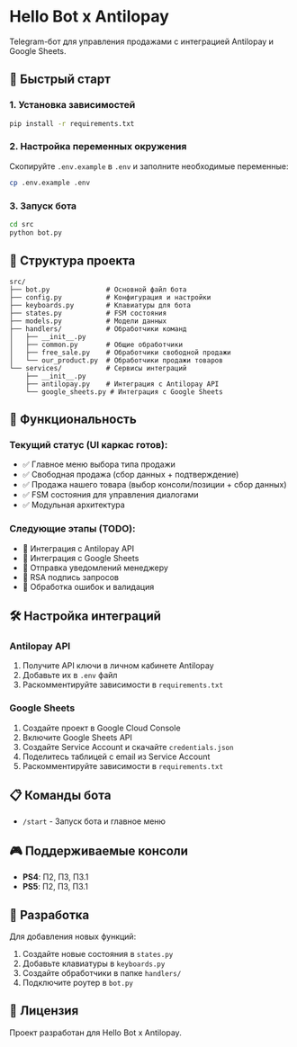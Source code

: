# Hello Bot x Antilopay

Telegram-бот для управления продажами с интеграцией Antilopay и Google Sheets.

## 🚀 Быстрый старт

### 1. Установка зависимостей

```bash
pip install -r requirements.txt
```

### 2. Настройка переменных окружения

Скопируйте `.env.example` в `.env` и заполните необходимые переменные:

```bash
cp .env.example .env
```

### 3. Запуск бота

```bash
cd src
python bot.py
```

## 📁 Структура проекта

```
src/
├── bot.py              # Основной файл бота
├── config.py           # Конфигурация и настройки
├── keyboards.py        # Клавиатуры для бота
├── states.py           # FSM состояния
├── models.py           # Модели данных
├── handlers/           # Обработчики команд
│   ├── __init__.py
│   ├── common.py       # Общие обработчики
│   ├── free_sale.py    # Обработчики свободной продажи
│   └── our_product.py  # Обработчики продажи товаров
└── services/           # Сервисы интеграций
    ├── __init__.py
    ├── antilopay.py    # Интеграция с Antilopay API
    └── google_sheets.py # Интеграция с Google Sheets
```

## 🎯 Функциональность

### Текущий статус (UI каркас готов):

- ✅ Главное меню выбора типа продажи
- ✅ Свободная продажа (сбор данных + подтверждение)
- ✅ Продажа нашего товара (выбор консоли/позиции + сбор данных)
- ✅ FSM состояния для управления диалогами
- ✅ Модульная архитектура

### Следующие этапы (TODO):

- 🔄 Интеграция с Antilopay API
- 🔄 Интеграция с Google Sheets
- 🔄 Отправка уведомлений менеджеру
- 🔄 RSA подпись запросов
- 🔄 Обработка ошибок и валидация

## 🛠 Настройка интеграций

### Antilopay API

1. Получите API ключи в личном кабинете Antilopay
2. Добавьте их в `.env` файл
3. Раскомментируйте зависимости в `requirements.txt`

### Google Sheets

1. Создайте проект в Google Cloud Console
2. Включите Google Sheets API
3. Создайте Service Account и скачайте `credentials.json`
4. Поделитесь таблицей с email из Service Account
5. Раскомментируйте зависимости в `requirements.txt`

## 📋 Команды бота

- `/start` - Запуск бота и главное меню

## 🎮 Поддерживаемые консоли

- **PS4**: П2, П3, П3.1
- **PS5**: П2, П3, П3.1

## 🔧 Разработка

Для добавления новых функций:

1. Создайте новые состояния в `states.py`
2. Добавьте клавиатуры в `keyboards.py`
3. Создайте обработчики в папке `handlers/`
4. Подключите роутер в `bot.py`

## 📝 Лицензия

Проект разработан для Hello Bot x Antilopay.
